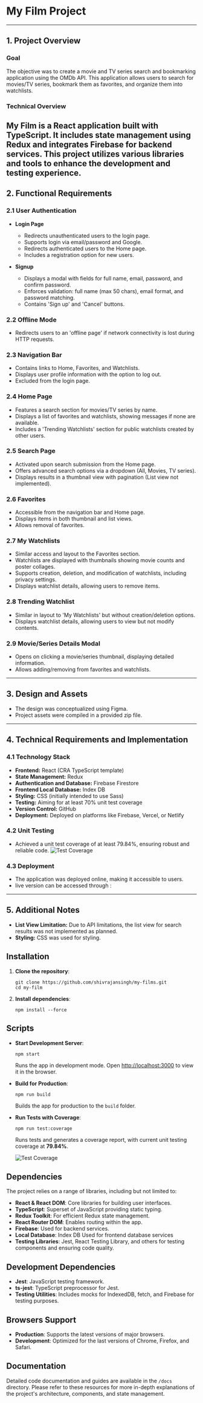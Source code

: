 # My Film Project

---

## 1. **Project Overview**

### Goal
The objective was to create a movie and TV series search and bookmarking application using the OMDb API. This application allows users to search for movies/TV series, bookmark them as favorites, and organize them into watchlists.

### Technical Overview
My Film is a React application built with TypeScript. It includes state management using Redux and integrates Firebase for backend services. This project utilizes various libraries and tools to enhance the development and testing experience.
---

## 2. **Functional Requirements**

### 2.1 **User Authentication**
- **Login Page**
  - Redirects unauthenticated users to the login page.
  - Supports login via email/password and Google.
  - Redirects authenticated users to the Home page.
  - Includes a registration option for new users.

- **Signup**
  - Displays a modal with fields for full name, email, password, and confirm password.
  - Enforces validation: full name (max 50 chars), email format, and password matching.
  - Contains 'Sign up' and 'Cancel' buttons.

### 2.2 **Offline Mode**
- Redirects users to an 'offline page' if network connectivity is lost during HTTP requests.

### 2.3 **Navigation Bar**
- Contains links to Home, Favorites, and Watchlists.
- Displays user profile information with the option to log out.
- Excluded from the login page.

### 2.4 **Home Page**
- Features a search section for movies/TV series by name.
- Displays a list of favorites and watchlists, showing messages if none are available.
- Includes a 'Trending Watchlists' section for public watchlists created by other users.

### 2.5 **Search Page**
- Activated upon search submission from the Home page.
- Offers advanced search options via a dropdown (All, Movies, TV series).
- Displays results in a thumbnail view with pagination (List view not implemented).

### 2.6 **Favorites**
- Accessible from the navigation bar and Home page.
- Displays items in both thumbnail and list views.
- Allows removal of favorites.

### 2.7 **My Watchlists**
- Similar access and layout to the Favorites section.
- Watchlists are displayed with thumbnails showing movie counts and poster collages.
- Supports creation, deletion, and modification of watchlists, including privacy settings.
- Displays watchlist details, allowing users to remove items.

### 2.8 **Trending Watchlist**
- Similar in layout to 'My Watchlists' but without creation/deletion options.
- Displays watchlist details, allowing users to view but not modify contents.

### 2.9 **Movie/Series Details Modal**
- Opens on clicking a movie/series thumbnail, displaying detailed information.
- Allows adding/removing from favorites and watchlists.

---

## 3. **Design and Assets**
- The design was conceptualized using Figma.
- Project assets were compiled in a provided zip file.

---

## 4. **Technical Requirements and Implementation**

### 4.1 **Technology Stack**
- **Frontend:** React (CRA TypeScript template)
- **State Management:** Redux
- **Authentication and Database:** Firebase Firestore
- **Frontend Local Database:** Index DB
- **Styling:** CSS (initially intended to use Sass)
- **Testing:** Aiming for at least 70% unit test coverage
- **Version Control:** GitHub
- **Deployment:** Deployed on platforms like Firebase, Vercel, or Netlify

### 4.2 **Unit Testing**
- Achieved a unit test coverage of at least 79.84%, ensuring robust and reliable code.
  ![Test Coverage](./public/assets/images/test-coverage.png)

### 4.3 **Deployment**
- The application was deployed online, making it accessible to users.
- live version can be accessed through : 
---

## 5. **Additional Notes**
- **List View Limitation:** Due to API limitations, the list view for search results was not implemented as planned.
- **Styling:** CSS was used for styling.


## Installation

1. **Clone the repository**:
   ```
   git clone https://github.com/shivrajansingh/my-films.git
   cd my-film
   ```

2. **Install dependencies**:
   ```
   npm install --force
   ```

## Scripts

- **Start Development Server**:
  ```
  npm start
  ```
  Runs the app in development mode. Open [http://localhost:3000](http://localhost:3000) to view it in the browser.

- **Build for Production**:
  ```
  npm run build
  ```
  Builds the app for production to the `build` folder.

- **Run Tests with Coverage**:
  ```
  npm run test:coverage
  ```
  Runs tests and generates a coverage report, with current unit testing coverage at **79.84%**.

  ![Test Coverage](./public/assets/images/test-coverage.png)

## Dependencies

The project relies on a range of libraries, including but not limited to:

- **React & React DOM**: Core libraries for building user interfaces.
- **TypeScript**: Superset of JavaScript providing static typing.
- **Redux Toolkit**: For efficient Redux state management.
- **React Router DOM**: Enables routing within the app.
- **Firebase**: Used for backend services.
- **Local Database**: Index DB Used for frontend database services
- **Testing Libraries**: Jest, React Testing Library, and others for testing components and ensuring code quality.

## Development Dependencies

- **Jest**: JavaScript testing framework.
- **ts-jest**: TypeScript preprocessor for Jest.
- **Testing Utilities**: Includes mocks for IndexedDB, fetch, and Firebase for testing purposes.

## Browsers Support

- **Production**: Supports the latest versions of major browsers.
- **Development**: Optimized for the last versions of Chrome, Firefox, and Safari.

## Documentation

Detailed code documentation and guides are available in the `/docs` directory. Please refer to these resources for more in-depth explanations of the project's architecture, components, and state management.
